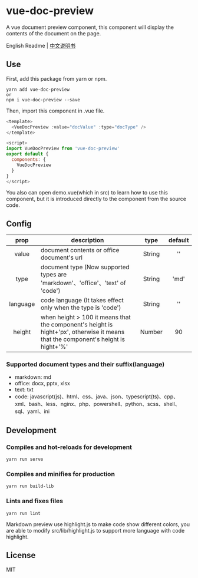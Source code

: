 # vue-doc-preview
A vue document preview component, this component will display the contents of the document on the page.

English Readme | [中文说明书](https://github.com/cainsyake/vue-doc-preview/blob/master/README-CN.md)

## Use
First, add this package from yarn or npm.
```
yarn add vue-doc-preview
or
npm i vue-doc-preview --save
```
Then, import this component in .vue file.
```javascript
<template>
  <VueDocPreview :value="docValue" :type="docType" />
</template>

<script>
import VueDocPreview from 'vue-doc-preview'
export default {
  components: {
    VueDocPreview
  }
}
</script>
```
You also can open demo.vue(which in src) to learn how to use this component, but it is introduced directly to the component from the source code.

## Config

prop | description | type| default
:-------: | -------  |  :-------:  |  :-------:
value | document contents or office document's url | String | ''
type | document type (Now supported types are 'markdown'、'office'、'text' of 'code') | String | 'md'
language | code language (It takes effect only when the type is 'code') | String | ''
height | when height > 100 it means that the component's height is hight+'px', otherwise it means that the component's height is hight+'%'| Number | 90

### Supported document types and their suffix(language)
* markdown: md
* office: docx, pptx, xlsx
* text: txt
* code: javascript(js)、html、css、java、json、typescript(ts)、cpp、xml、bash、less、nginx、php、powershell、python、scss、shell、sql、yaml、ini

## Development

### Compiles and hot-reloads for development
```
yarn run serve
```

### Compiles and minifies for production
```
yarn run build-lib
```

### Lints and fixes files
```
yarn run lint
```
Markdown preview use highlight.js to make code show different colors, you are able to modify src/lib/highlight.js to support more language with code highlight.


## License
MIT
